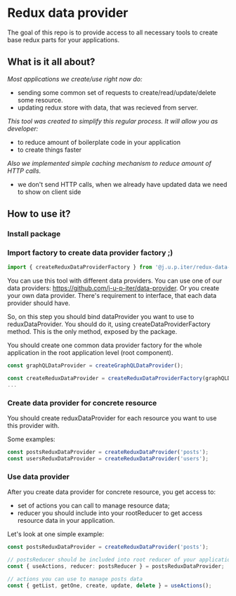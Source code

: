 # Redux data provider
The goal of this repo is to provide access to all necessary tools to create base redux parts for your applications.

## What is it all about?
*Most applications we create/use right now do:*
- sending some common set of requests to create/read/update/delete some resource.
- updating redux store with data, that was recieved from server.

*This tool was created to simplify this regular process. It will allow you as developer:*
- to reduce amount of boilerplate code in your application
- to create things faster

*Also we implemented simple caching mechanism to reduce amount of HTTP calls.* 
- we don't send HTTP calls, when we already have updated data we need to show on client side

## How to use it?

### Install package

### Import factory to create data provider factory ;)

```typescript
import { createReduxDataProviderFactory } from '@j.u.p.iter/redux-data-provider';
```

You can use this tool with different data providers. You can use one of our data providers: https://github.com/j-u-p-iter/data-provider. Or you create your own data provider. There's requirement to interface, that each data provider should have.

So, on this step you should bind dataProvider you want to use to reduxDataProvider. You should do it, using createDataProviderFactory method. This is the only method, exposed by the package.

You should create one common data provider factory for the whole application in the root application level (root component).

```typescript
const graphQLDataProvider = createGraphQLDataProvider();

const createReduxDataProvider = createReduxDataProviderFactory(graphQLDataProvider);
...
```

### Create data provider for concrete resource

You should create reduxDataProvider for each resource you want to use this provider with.

Some examples:

```typescript
const postsReduxDataProvider = createReduxDataProvider('posts');
const usersReduxDataProvider = createReduxDataProvider('users');
```

### Use data provider

After you create data provider for concrete resource, you get access to:
- set of actions you can call to manage resource data;
- reducer you should include into your rootReducer to get access resource data in your application.

Let's look at one simple example:

```typescript
const postsReduxDataProvider = createReduxDataProvider('posts');

// postsReducer should be included into root reducer of your application
const { useActions, reducer: postsReducer } = postsReduxDataProvider;

// actions you can use to manage posts data
const { getList, getOne, create, update, delete } = useActions();
```

